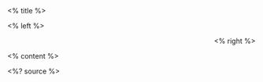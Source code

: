 <grid drag="100 10" drop="top" align="left" pad="80px 20px">
 <% title %>
</grid>

<grid drag="60 80" drop="3 15" align="left">

<% left %>

</grid>

<grid drag="30 80" drop="66 15" align="right">

<% right %>

</grid>

<% content %>

<style>
.horizontal_dotted_line{
  border-bottom: 2px dotted gray;
} 
} 
</style>

<grid drag="94 0" drop="3 -5" class="horizontal_dotted_line">
</grid>

<grid drag="94 0" drop="3 -1">
<%? source %>
</grid>
